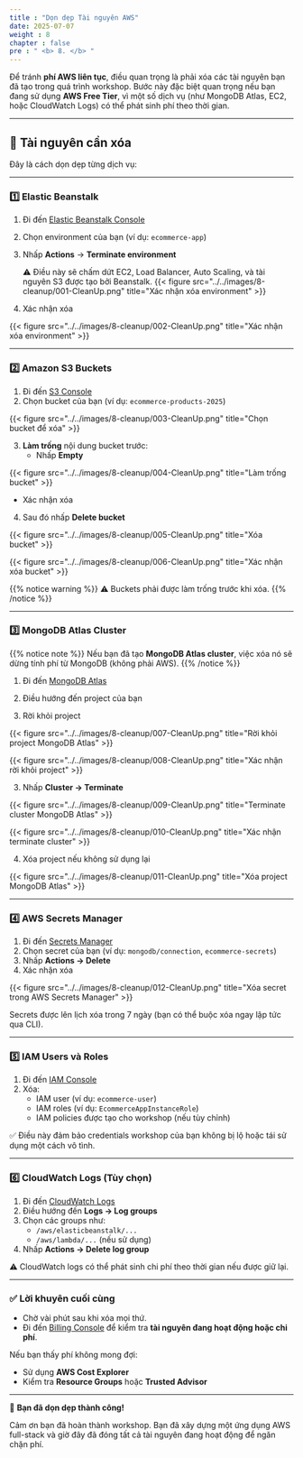 ```yaml
---
title : "Dọn dẹp Tài nguyên AWS"
date: 2025-07-07
weight : 8
chapter : false
pre : " <b> 8. </b> "
---
```


Để tránh **phí AWS liên tục**, điều quan trọng là phải xóa các tài nguyên bạn đã tạo trong quá trình workshop. Bước này đặc biệt quan trọng nếu bạn đang sử dụng **AWS Free Tier**, vì một số dịch vụ (như MongoDB Atlas, EC2, hoặc CloudWatch Logs) có thể phát sinh phí theo thời gian.

---

## 🧹 Tài nguyên cần xóa

Đây là cách dọn dẹp từng dịch vụ:

---

### 1️⃣ Elastic Beanstalk

1. Đi đến [Elastic Beanstalk Console](https://console.aws.amazon.com/elasticbeanstalk/)

2. Chọn environment của bạn (ví dụ: `ecommerce-app`)

3. Nhấp **Actions** → **Terminate environment**

   ⚠️ Điều này sẽ chấm dứt EC2, Load Balancer, Auto Scaling, và tài nguyên S3 được tạo bởi Beanstalk.
{{< figure src="../../images/8-cleanup/001-CleanUp.png" title="Xác nhận xóa environment" >}}

4. Xác nhận xóa

{{< figure src="../../images/8-cleanup/002-CleanUp.png" title="Xác nhận xóa environment" >}}

---

### 2️⃣ Amazon S3 Buckets

1. Đi đến [S3 Console](https://s3.console.aws.amazon.com/s3/home)
2. Chọn bucket của bạn (ví dụ: `ecommerce-products-2025`)

{{< figure src="../../images/8-cleanup/003-CleanUp.png" title="Chọn bucket để xóa" >}}

3. **Làm trống** nội dung bucket trước:
   - Nhấp **Empty**

{{< figure src="../../images/8-cleanup/004-CleanUp.png" title="Làm trống bucket" >}}

   - Xác nhận xóa
4. Sau đó nhấp **Delete bucket**

{{< figure src="../../images/8-cleanup/005-CleanUp.png" title="Xóa bucket" >}}

{{< figure src="../../images/8-cleanup/006-CleanUp.png" title="Xác nhận xóa bucket" >}}

{{% notice warning %}}
⚠️ Buckets phải được làm trống trước khi xóa.
{{% /notice %}}

---

### 3️⃣ MongoDB Atlas Cluster

{{% notice note %}}
Nếu bạn đã tạo **MongoDB Atlas cluster**, việc xóa nó sẽ dừng tính phí từ MongoDB (không phải AWS).
{{% /notice %}}

1. Đi đến [MongoDB Atlas](https://cloud.mongodb.com)
2. Điều hướng đến project của bạn

3. Rời khỏi project

{{< figure src="../../images/8-cleanup/007-CleanUp.png" title="Rời khỏi project MongoDB Atlas" >}}

{{< figure src="../../images/8-cleanup/008-CleanUp.png" title="Xác nhận rời khỏi project" >}}

3. Nhấp **Cluster → Terminate**

{{< figure src="../../images/8-cleanup/009-CleanUp.png" title="Terminate cluster MongoDB Atlas" >}}

{{< figure src="../../images/8-cleanup/010-CleanUp.png" title="Xác nhận terminate cluster" >}}

4. Xóa project nếu không sử dụng lại

{{< figure src="../../images/8-cleanup/011-CleanUp.png" title="Xóa project MongoDB Atlas" >}}

---

### 4️⃣ AWS Secrets Manager

1. Đi đến [Secrets Manager](https://console.aws.amazon.com/secretsmanager/)
2. Chọn secret của bạn (ví dụ: `mongodb/connection`, `ecommerce-secrets`)
3. Nhấp **Actions → Delete**
4. Xác nhận xóa

{{< figure src="../../images/8-cleanup/012-CleanUp.png" title="Xóa secret trong AWS Secrets Manager" >}}

Secrets được lên lịch xóa trong 7 ngày (bạn có thể buộc xóa ngay lập tức qua CLI).

---

### 5️⃣ IAM Users và Roles

1. Đi đến [IAM Console](https://console.aws.amazon.com/iam/)
2. Xóa:
   - IAM user (ví dụ: `ecommerce-user`)
   - IAM roles (ví dụ: `EcommerceAppInstanceRole`)
   - IAM policies được tạo cho workshop (nếu tùy chỉnh)

✅ Điều này đảm bảo credentials workshop của bạn không bị lộ hoặc tái sử dụng một cách vô tình.

---

### 6️⃣ CloudWatch Logs (Tùy chọn)

1. Đi đến [CloudWatch Logs](https://console.aws.amazon.com/cloudwatch/)
2. Điều hướng đến **Logs → Log groups**
3. Chọn các groups như:
   - `/aws/elasticbeanstalk/...`
   - `/aws/lambda/...` (nếu sử dụng)
4. Nhấp **Actions → Delete log group**

⚠️ CloudWatch logs có thể phát sinh chi phí theo thời gian nếu được giữ lại.

---

### ✅ Lời khuyên cuối cùng

- Chờ vài phút sau khi xóa mọi thứ.
- Đi đến [Billing Console](https://console.aws.amazon.com/billing/home) để kiểm tra **tài nguyên đang hoạt động hoặc chi phí**.

Nếu bạn thấy phí không mong đợi:
- Sử dụng **AWS Cost Explorer**
- Kiểm tra **Resource Groups** hoặc **Trusted Advisor**

---

🎉 **Bạn đã dọn dẹp thành công!**

Cảm ơn bạn đã hoàn thành workshop. Bạn đã xây dựng một ứng dụng AWS full-stack và giờ đây đã đóng tất cả tài nguyên đang hoạt động để ngăn chặn phí.
